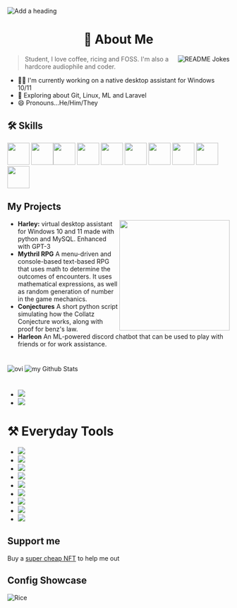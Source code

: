 ![Add a heading](https://user-images.githubusercontent.com/123345456/220531461-3c6cb85c-334c-4015-897e-f989d8036830.gif)


<h1 align = "center">🚀 About Me</h1>

<a href="https://readme-jokes.vercel.app"><img align="right" src="https://readme-jokes.vercel.app/api" alt="README Jokes"></a>

> Student, I love coffee, ricing and FOSS. I'm also a hardcore audiophile and coder.



- 👩‍💻 I'm currently working on a native desktop assistant for Windows 10/11
- 🧠 Exploring about Git, Linux, ML and Laravel 
- 😄 Pronouns...He/Him/They 



## 🛠 Skills
<img src = "https://user-images.githubusercontent.com/123345456/219951515-4da684b9-4cbe-4a8a-99e5-fd9be2cab5eb.svg" height = 50px /> <img src = "https://user-images.githubusercontent.com/123345456/219951517-5692028e-cfe0-4ab5-ba3e-5373701b2908.svg" height = 50px /><img src ="https://user-images.githubusercontent.com/123345456/219951519-b1da0af8-1006-44cd-8bdf-8ddb66dfd336.svg" height = 50px /> <img src ="https://user-images.githubusercontent.com/123345456/219951521-c9a1121c-7a6e-4a9f-9158-a8b84c152123.svg" height = 50px /> <img src ="https://user-images.githubusercontent.com/123345456/219951523-6ea3a84c-e80a-4aad-baaa-da0421380917.svg" height = 50px /> 
<img src = "https://user-images.githubusercontent.com/123345456/219951526-489da7c1-28f1-4932-be21-ee5934017ac9.svg" height = 50px /> 
<img src = "https://user-images.githubusercontent.com/123345456/219951527-bf904c82-daa6-4c9c-af1e-75fb5e173276.svg" height = 50px /> 
<img src = "https://user-images.githubusercontent.com/123345456/219951528-77305135-6268-43c2-b3e8-d01fb6b7e636.svg" height = 50px /> 
<img src = "https://user-images.githubusercontent.com/123345456/219951529-fcfdff0e-3a73-4285-8a8f-36af8ea8f2da.svg" height = 50px />
<img src="https://user-images.githubusercontent.com/123345456/219951530-39792dce-3495-4554-bd7f-7671065d1f18.svg" height = 50px /> 

## My Projects
 <img src ="https://user-images.githubusercontent.com/123345456/220529767-376ff9b7-b89d-49b5-908b-c06af4f34428.png" height = "250px" align = "right"/>

- **Harley:** virtual desktop assistant for Windows 10 and 11 made with python and MySQL. Enhanced with GPT-3
- **Mythril RPG** A menu-driven and console-based text-based RPG that uses math to determine the outcomes of encounters. It uses mathematical expressions, as well as random generation of number in the game mechanics.
- **Conjectures** A short python script simulating how the Collatz Conjecture works, along with proof for benz's law.
- **Harleon** An ML-powered discord chatbot that can be used to play with friends or for work assistance.

#
<img src="https://github-readme-stats.vercel.app/api/top-langs?username=spirizeon&show_icons=true&locale=en&layout=compact&theme=chartreuse-dark" alt="ovi"> <img align=auto src="https://github-readme-stats.vercel.app/api?username=spirizeon&include_all_commits=true&count_private=true&show_icons=true&line_height=20&title_color=2B5BBD&icon_color=1124BB&text_color=A1A1A1&bg_color=0,000000,130F40" alt="my Github Stats"/>
</br>
#
- ![](https://img.shields.io/badge/15s%20TypeTest-105WPM-brightgreen?style=flat-square&logo=appveyor) 
- ![](https://img.shields.io/badge/30s%20TypeTest-99WPM-blue?style=flat-square&logo=appveyor)


# ⚒️ Everyday Tools
- ![](https://img.shields.io/badge/OS-Win-red?style=flat-square&logo=appveyor)
- ![](https://img.shields.io/badge/Terminal-Tabby-blue?style=flat-square&logo=appveyor)
- ![](https://img.shields.io/badge/Editor-VSCode-brightgreen?style=flat-square&logo=appveyor)
- ![](https://img.shields.io/badge/Editor-Lapce-brightgreen?style=flat-square&logo=appveyor)
- ![](https://img.shields.io/badge/OS-Debian-red?style=flat-square&logo=appveyor)
- ![](https://img.shields.io/badge/Editor-Neovim-brightgreen?style=flat-square&logo=appveyor)
- ![](https://img.shields.io/badge/Editor-GNU%20nano-brightgreen?style=flat-square&logo=appveyor)
- ![](https://img.shields.io/badge/Terminal-Xterm-blue?style=flat-square&logo=appveyor)
- ![](https://img.shields.io/badge/Design-Canva-yellow?style=flat-square&logo=appveyor)
## Support me
Buy a <a href="https://opensea.io/zetacode">super cheap NFT</a> to help me out
## Config Showcase
![Rice](https://i.imgur.com/XF2WWaH.jpg)


